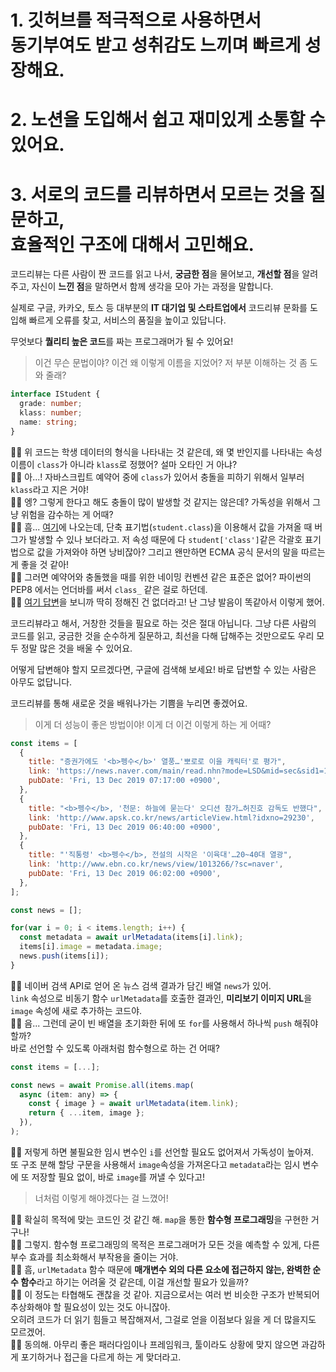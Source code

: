 <h1>
  1. 깃허브를 적극적으로 사용하면서<br />
  동기부여도 받고 성취감도 느끼며 빠르게 성장해요.
</h1>

<h1>
  2. 노션을 도입해서 쉽고 재미있게 소통할 수 있어요.
</h1>

<h1>
  3. 서로의 코드를 리뷰하면서 모르는 것을 질문하고,<br />
  효율적인 구조에 대해서 고민해요.
</h1>

코드리뷰는 다른 사람이 짠 코드를 읽고 나서, **궁금한 점**을 물어보고, **개선할 점**을 알려 주고, 자신이 **느낀 점**을 말하면서 함께 생각을 모아 가는 과정을 말합니다.

실제로 구글, 카카오, 토스 등 대부분의 **IT 대기업 및 스타트업에서** 코드리뷰 문화를 도입해 빠르게 오류를 찾고, 서비스의 품질을 높이고 있답니다.

무엇보다 **퀄리티 높은 코드**를 짜는 프로그래머가 될 수 있어요!

> 이건 무슨 문법이야? 이건 왜 이렇게 이름을 지었어? 저 부분 이해하는 것 좀 도와 줄래?

```ts
interface IStudent {
  grade: number;
  klass: number;
  name: string;
}
```

<div class="callout">
  <span>👨‍💻</span>
  <span>위 코드는 학생 데이터의 형식을 나타내는 것 같은데, 왜 몇 반인지를 나타내는 속성 이름이 <code>class</code>가 아니라 <code>klass</code>로 정했어? 설마 오타인 거 아냐?</span>
</div>

<div class="callout">
  <span>👩‍💼</span>
  <span>아...! 자바스크립트 예약어 중에 <code>class</code>가 있어서 충돌을 피하기 위해서 일부러 <code>klass</code>라고 지은 거야!</span>
</div>

<div class="callout">
  <span>👨‍💻</span>
  <span>엥? 그렇게 한다고 해도 충돌이 많이 발생할 것 같지는 않은데? 가독성을 위해서 그냥 위험을 감수하는 게 어때?</span>
</div>

<div class="callout">
  <span>👩‍💼</span>
  <span>흠... <a href="https://stackoverflow.com/questions/7022397/using-reserved-words-as-property-names-revisited" target="_blank">여기</a>에 나오는데, 단축 표기법(<code>student.class</code>)을 이용해서 값을 가져올 때 버그가 발생할 수 있나 보더라고. 저 속성 때문에 다 <code>student['class']</code>같은  각괄호 표기법으로 값을 가져와야 하면 낭비잖아? 그리고 왠만하면 ECMA 공식 문서의 말을 따르는 게 좋을 것 같아!</span>
</div>

<div class="callout">
  <span>👨‍💻</span>
  <span>그러면 예약어와 충돌했을 때를 위한 네이밍 컨벤션 같은 표준은 없어? 파이썬의 PEP8 에서는 언더바를 써서 <code>class_</code> 같은 걸로 하던데.</span>
</div>

<div class="callout">
  <span>👩‍💼</span>
  <span><a href="https://stackoverflow.com/questions/17594253/javascript-convention-when-clashing-with-a-reserved-word" target="_blank">여기 답변</a>을 보니까 딱히 정해진 건 없더라고! 난 그냥 발음이 똑같아서 이렇게 했어.</span>
</div>

코드리뷰라고 해서, 거창한 것들을 필요로 하는 것은 절대 아닙니다. 그냥 다른 사람의 코드를 읽고, 궁금한 것을 순수하게 질문하고, 최선을 다해 답해주는 것만으로도 우리 모두 정말 많은 것을 배울 수 있어요.

어떻게 답변해야 할지 모르겠다면, 구글에 검색해 보세요! 바로 답변할 수 있는 사람은 아무도 없답니다.

코드리뷰를 통해 새로운 것을 배워나가는 기쁨을 누리면 좋겠어요.

> 이게 더 성능이 좋은 방법이야! 이게 더 이건 이렇게 하는 게 어때?

```js
const items = [
  {
    title: "증권가에도 '<b>펭수</b>' 열풍…'뽀로로 이을 캐릭터'로 평가",
    link: 'https://news.naver.com/main/read.nhn?mode=LSD&mid=sec&sid1=101&oid=003&aid=0009605572',
    pubDate: 'Fri, 13 Dec 2019 07:17:00 +0900',
  },
  {
    title: "<b>펭수</b>, '천문: 하늘에 묻는다' 오디션 참가…허진호 감독도 반했다",
    link: 'http://www.apsk.co.kr/news/articleView.html?idxno=29230',
    pubDate: 'Fri, 13 Dec 2019 06:40:00 +0900',
  },
  {
    title: "'직통령' <b>펭수</b>, 전설의 시작은 '이육대'…20~40대 열광",
    link: 'http://www.ebn.co.kr/news/view/1013266/?sc=naver',
    pubDate: 'Fri, 13 Dec 2019 06:02:00 +0900',
  },
];

const news = [];

for(var i = 0; i < items.length; i++) {
  const metadata = await urlMetadata(items[i].link);
  items[i].image = metadata.image;
  news.push(items[i]);
}
```

<div class="callout">
  <span>👩‍💻</span>
  <span>네이버 검색 API로 얻어 온 뉴스 검색 결과가 담긴 배열 <code>news</code>가 있어.<br />
  <code>link</code> 속성으로 비동기 함수 <code>urlMetadata</code>를 호출한 결과인, <strong>미리보기 이미지 URL</strong>을 <code>image</code> 속성에 새로 추가하는 코드야.</span>
</div>

<div class="callout">
  <span>👨‍🚀</span>
  <span>음... 그런데 굳이 빈 배열을 초기화한 뒤에 또 <code>for</code>를 사용해서 하나씩 <code>push</code> 해줘야 할까?<br />
  바로 선언할 수 있도록 아래처럼 함수형으로 하는 건 어때?</span>
</div>

```js
const items = [...];

const news = await Promise.all(items.map(
  async (item: any) => {
    const { image } = await urlMetadata(item.link);
    return { ...item, image };
  }),
);
```

<div class="callout">
  <span>👨‍🚀</span>
  <span>저렇게 하면 불필요한 임시 변수인 <code>i</code>를 선언할 필요도 없어져서 가독성이 높아져.<br />
  또 구조 분해 할당 구문을 사용해서 <code>image</code>속성을 가져온다고 <code>metadata</code>라는 임시 변수에 또 저장할 필요 없이, 바로 <code>image</code>를 꺼낼 수 있다고!</span>
</div>

> 너처럼 이렇게 해야겠다는 걸 느꼈어!

<div class="callout">
  <span>👩‍💻</span>
  <span>확실히 목적에 맞는 코드인 것 같긴 해. <code>map</code>을 통한 <strong>함수형 프로그래밍</strong>을 구현한 거구나!</span>
</div>

<div class="callout">
  <span>👨‍🚀</span>
  <span>그렇지. 함수형 프로그래밍의 목적은 프로그래머가 모든 것을 예측할 수 있게, 다른 부수 효과를 최소화해서 부작용을 줄이는 거야.</span>
</div>

<div class="callout">
  <span>👩‍💻</span>
  <span>흠, <code>urlMetadata</code> 함수 때문에 <strong>매개변수 외의 다른 요소에 접근하지 않는, 완벽한 순수 함수</strong>라고 하기는 어려울 것 같은데, 이걸 개선할 필요가 있을까?</span>
</div>

<div class="callout">
  <span>👨‍🚀</span>
  <span>이 정도는 타협해도 괜찮을 것 같아. 지금으로서는 여러 번 비슷한 구조가 반복되어 추상화해야 할 필요성이 있는 것도 아니잖아.<br />
  오히려 코드가 더 읽기 힘들고 복잡해져서, 그걸로 얻을 이점보다 잃을 게 더 많을지도 모르겠어.</span>
</div>

<div class="callout">
  <span>👩‍💻</span>
  <span>동의해. 아무리 좋은 패러다임이나 프레임워크, 툴이라도 상황에 맞지 않으면 과감하게 포기하거나 접근을 다르게 하는 게 맞더라고.</span>
</div>

